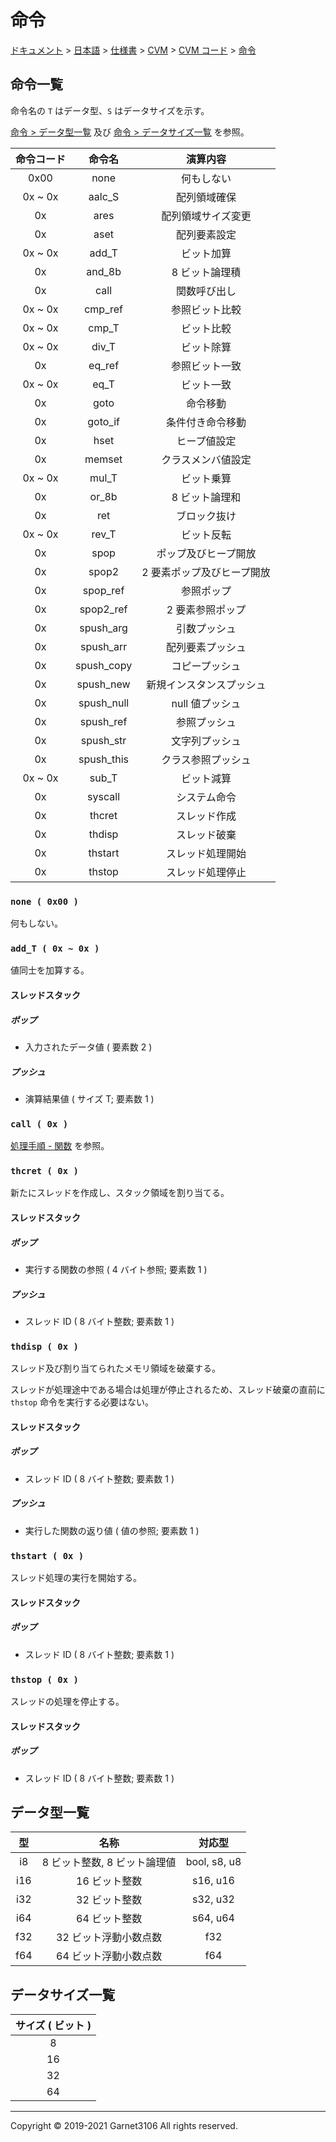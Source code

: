 # 命令

[ドキュメント](../../../../../index.md) > [日本語](../../../../index.md) > [仕様書](../../../index.md) > [CVM](../../index.md) > [CVM コード](../index.md) > [命令](./index.md)

## 命令一覧

命令名の `T` はデータ型、`S` はデータサイズを示す。

[命令 > データ型一覧](./index.md#データ型一覧) 及び [命令 > データサイズ一覧](./index.md#データサイズ一覧) を参照。

|命令コード|命令名|演算内容|
|:-:|:-:|:-:|
|0x00|none|何もしない|
|0x ~ 0x|aalc_S|配列領域確保|
|0x|ares|配列領域サイズ変更|
|0x|aset|配列要素設定|
|0x ~ 0x|add_T|ビット加算|
|0x|and_8b|8 ビット論理積|
|0x|call|関数呼び出し|
|0x ~ 0x|cmp_ref|参照ビット比較|
|0x ~ 0x|cmp_T|ビット比較|
|0x ~ 0x|div_T|ビット除算|
|0x|eq_ref|参照ビット一致|
|0x ~ 0x|eq_T|ビット一致|
|0x|goto|命令移動|
|0x|goto_if|条件付き命令移動|
|0x|hset|ヒープ値設定|
|0x|memset|クラスメンバ値設定|
|0x ~ 0x|mul_T|ビット乗算|
|0x|or_8b|8 ビット論理和|
|0x|ret|ブロック抜け|
|0x ~ 0x|rev_T|ビット反転|
|0x|spop|ポップ及びヒープ開放|
|0x|spop2|2 要素ポップ及びヒープ開放|
|0x|spop_ref|参照ポップ|
|0x|spop2_ref|2 要素参照ポップ|
|0x|spush_arg|引数プッシュ|
|0x|spush_arr|配列要素プッシュ|
|0x|spush_copy|コピープッシュ|
|0x|spush_new|新規インスタンスプッシュ|
|0x|spush_null|null 値プッシュ|
|0x|spush_ref|参照プッシュ|
|0x|spush_str|文字列プッシュ|
|0x|spush_this|クラス参照プッシュ|
|0x ~ 0x|sub_T|ビット減算|
|0x|syscall|システム命令|
|0x|thcret|スレッド作成|
|0x|thdisp|スレッド破棄|
|0x|thstart|スレッド処理開始|
|0x|thstop|スレッド処理停止|

### `none ( 0x00 )`

何もしない。

### `add_T ( 0x ~ 0x )`

値同士を加算する。

#### スレッドスタック

##### ポップ

- 入力されたデータ値 ( 要素数 2 )

##### プッシュ

- 演算結果値 ( サイズ T; 要素数 1 )

### `call ( 0x )`

[処理手順 - 関数](../../procs/function/index.md) を参照。

### `thcret ( 0x )`

新たにスレッドを作成し、スタック領域を割り当てる。

#### スレッドスタック

##### ポップ

- 実行する関数の参照 ( 4 バイト参照; 要素数 1 )

##### プッシュ

- スレッド ID ( 8 バイト整数; 要素数 1 )

### `thdisp ( 0x )`

スレッド及び割り当てられたメモリ領域を破棄する。

スレッドが処理途中である場合は処理が停止されるため、スレッド破棄の直前に `thstop` 命令を実行する必要はない。

#### スレッドスタック

##### ポップ

- スレッド ID ( 8 バイト整数; 要素数 1 )

##### プッシュ

- 実行した関数の返り値 ( 値の参照; 要素数 1 )

### `thstart ( 0x )`

スレッド処理の実行を開始する。

#### スレッドスタック

##### ポップ

- スレッド ID ( 8 バイト整数; 要素数 1 )

### `thstop ( 0x )`

スレッドの処理を停止する。

#### スレッドスタック

##### ポップ

- スレッド ID ( 8 バイト整数; 要素数 1 )

## データ型一覧

|型|名称|対応型|
|:-:|:-:|:-:|
|i8|8 ビット整数, 8 ビット論理値|bool, s8, u8|
|i16|16 ビット整数|s16, u16|
|i32|32 ビット整数|s32, u32|
|i64|64 ビット整数|s64, u64|
|f32|32 ビット浮動小数点数|f32|
|f64|64 ビット浮動小数点数|f64|

## データサイズ一覧

|サイズ ( ビット )|
|:-:|
|8|
|16|
|32|
|64|

---

Copyright © 2019-2021 Garnet3106 All rights reserved.
